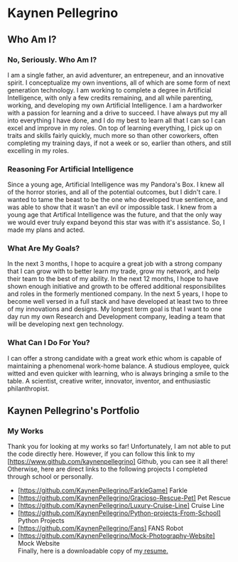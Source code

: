 # Kaynen Pellegrino

## Who Am I?

### No, Seriously. Who Am I?

I am a single father, an avid adventurer, an entrepeneur, and an innovative spirit. I conceptualize my own inventions, all of which are some form of next generation technology.
I am working to complete a degree in Artificial Intelligence, with only a few credits remaining, and all while parenting, working, and developing my own Artificial Intelligence. 
I am a hardworker with a passion for learning and a drive to succeed. I have always put my all into everything I have done, and I do my best to learn all that I can so I can
excel and improve in my roles. On top of learning everything, I pick up on traits and skills fairly quickly, much more so than other coworkers, often completing my training days,
if not a week or so, earlier than others, and still excelling in my roles.

### Reasoning For Artificial Intelligence

Since a young age, Artificial Intelligence was my Pandora's Box. I knew all of the horror stories, and all of the potential outcomes, but I didn't care. I wanted to tame the beast
to be the one who developed true sentience, and was able to show that it wasn't an evil or impossible task. I knew from a young age that Artifical Intelligence was the future, and
that the only way we would ever truly expand beyond this star was with it's assistance. So, I made my plans and acted.

### What Are My Goals?

In the next 3 months, I hope to acquire a great job with a strong company that I can grow with to better learn my trade, grow my network, and help their team to the best of my ability. 
In the next 12 months, I hope to have shown enough initiative and growth to be offered additional responsibilites and roles in the formerly mentioned company.
In the next 5 years, I hope to become well versed in a full stack and have developed at least two to three of my innovations and designs.
My longest term goal is that I want to one day run my own Research and Development company, leading a team that will be  developing next gen technology.

### What Can I Do For You?

I can offer a strong candidate with a great work ethic whom is capable of maintaining a phenomenal work-home balance. A studious employee, quick witted and even quicker with learning, who is always bringing a smile to the table. A scientist, creative writer, innovator, inventor, and enthusiastic philanthropist.

## Kaynen Pellegrino's Portfolio

### My Works

Thank you for looking at my works so far! Unfortunately, I am not able to put the code directly here. 
However, if you can follow this link to my [https://www.github.com/kaynenpellegrino] Github, you can see it all there!
Otherwise, here are direct links to the following projects I completed through school or personally.
- [https://github.com/KaynenPellegrino/FarkleGame] Farkle
- [https://github.com/KaynenPellegrino/Gracioso-Rescue-Pet] Pet Rescue
- [https://github.com/KaynenPellegrino/Luxury-Cruise-Line] Cruise Line
- [https://github.com/KaynenPellegrino/Python-projects-From-School] Python Projects
- [https://github.com/KaynenPellegrino/Fans] FANS Robot
- [https://github.com/KaynenPellegrino/Mock-Photography-Website] Mock Website
<br>Finally, here is a downloadable copy of my<a href="/Kaynen Pellegrino.docx" download> resume.</a>
